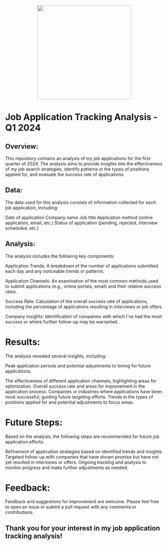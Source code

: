 <div id="header" align="center">
  <img src="https://media.giphy.com/media/v1.Y2lkPTc5MGI3NjExbnRlbWNpbmkwcDNsZmN5a2w3czl0NW95bnBtcTNsZHF1eWZwMHczaSZlcD12MV9pbnRlcm5hbF9naWZfYnlfaWQmY3Q9Zw/nL2zibS5D4iGhDOt9Q/giphy.gif" width="300"/>
</div>




# Job Application Tracking Analysis - Q1 2024
 ## Overview:
This repository contains an analysis of my job applications for the first quarter of 2024. The analysis aims to provide insights into the effectiveness of my job search strategies, identify patterns in the types of positions applied for, and evaluate the success rate of applications.

## Data:
The data used for this analysis consists of information collected for each job application, including:

Date of application
Company name
Job title
Application method (online application, email, etc.)
Status of application (pending, rejected, interview scheduled, etc.)

## Analysis:
The analysis includes the following key components:

Application Trends: A breakdown of the number of applications submitted each day and any noticeable trends or patterns.

Application Channels: An examination of the most common methods used to submit applications (e.g., online portals, email) and their relative success rates.

Success Rate: Calculation of the overall success rate of applications, including the percentage of applications resulting in interviews or job offers.

Company Insights: Identification of companies with which I've had the most success or where further follow-up may be warranted.

# Results:
The analysis revealed several insights, including:

Peak application periods and potential adjustments to timing for future applications.

The effectiveness of different application channels, highlighting areas for optimization.
Overall success rate and areas for improvement in the application process.
Companies or industries where applications have been most successful, guiding future targeting efforts.
Trends in the types of positions applied for and potential adjustments to focus areas.

# Future Steps:
Based on the analysis, the following steps are recommended for future job application efforts:

Refinement of application strategies based on identified trends and insights.
Targeted follow-up with companies that have shown promise but have not yet resulted in interviews or offers.
Ongoing tracking and analysis to monitor progress and make further adjustments as needed.


# Feedback:
Feedback and suggestions for improvement are welcome. Please feel free to open an issue or submit a pull request with any comments or contributions.

## Thank you for your interest in my job application tracking analysis!
